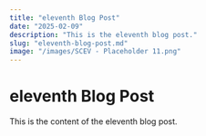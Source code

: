 ```yaml
---
title: "eleventh Blog Post"
date: "2025-02-09"
description: "This is the eleventh blog post."
slug: "eleventh-blog-post.md"
image: "/images/SCEV - Placeholder 11.png"
---
```


# eleventh Blog Post

This is the content of the eleventh blog post.